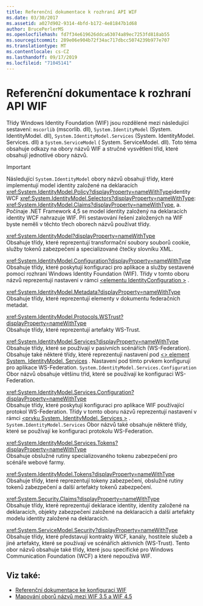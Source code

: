```yaml
---
title: Referenční dokumentace k rozhraní API WIF
ms.date: 03/30/2017
ms.assetid: a027d902-9314-4bfd-b172-4e81847b1d68
author: BrucePerlerMS
ms.openlocfilehash: fd7f34e619626ddca63074a89ec7253fd818ab55
ms.sourcegitcommit: 289e06e904b72f34ac717dbcc5074239b977e707
ms.translationtype: MT
ms.contentlocale: cs-CZ
ms.lasthandoff: 09/17/2019
ms.locfileid: "71045141"
---
```

# <a name="wif-api-reference"></a>Referenční dokumentace k rozhraní API WIF
Třídy Windows Identity Foundation (WIF) jsou rozdělené mezi následující sestavení: `mscorlib` (mscorlib. dll), `System.IdentityModel` (System. IdentityModel. dll), `System.IdentityModel.Services` (System. IdentityModel. Services. dll) a `System.ServiceModel` ( System. ServiceModel. dll). Toto téma obsahuje odkazy na obory názvů WIF a stručné vysvětlení tříd, které obsahují jednotlivé obory názvů.  
  
> [!IMPORTANT]
> Následující `System.IdentityModel` obory názvů obsahují třídy, které implementují model identity založené na deklaracích <xref:System.IdentityModel.Policy?displayProperty=nameWithType>identity WCF <xref:System.IdentityModel.Selectors?displayProperty=nameWithType>: <xref:System.IdentityModel.Claims?displayProperty=nameWithType>, a. Počínaje .NET Framework 4,5 se model identity založený na deklaracích identity WCF nahrazuje WIF. Při sestavování řešení založených na WIF byste neměli v těchto třech oborech názvů používat třídy.  
  
 <xref:System.IdentityModel?displayProperty=nameWithType>  
 Obsahuje třídy, které reprezentují transformační soubory souborů cookie, služby tokenů zabezpečení a specializované čtečky slovníku XML.  
  
 <xref:System.IdentityModel.Configuration?displayProperty=nameWithType>  
 Obsahuje třídy, které poskytují konfiguraci pro aplikace a služby sestavené pomocí rozhraní Windows Identity Foundation (WIF). Třídy v tomto oboru názvů reprezentují nastavení v rámci [ \<elementu IdentityConfiguration >](../configure-apps/file-schema/windows-identity-foundation/identityconfiguration.md) .  
  
 <xref:System.IdentityModel.Metadata?displayProperty=nameWithType>  
 Obsahuje třídy, které reprezentují elementy v dokumentu federačních metadat.  
  
 <xref:System.IdentityModel.Protocols.WSTrust?displayProperty=nameWithType>  
 Obsahuje třídy, které reprezentují artefakty WS-Trust.  
  
 <xref:System.IdentityModel.Services?displayProperty=nameWithType>  
 Obsahuje třídy, které se používají v pasivních scénářích (WS-Federation). Obsahuje také některé třídy, které reprezentují nastavení pod [ \<> element System. IdentityModel. Services](../configure-apps/file-schema/windows-identity-foundation/system-identitymodel-services.md) . Nastavení pod tímto prvkem konfigurují pro aplikace WS-Federation. `System.IdentityModel.Services.Configuration` Obor názvů obsahuje většinu tříd, které se používají ke konfiguraci WS-Federation.  
  
 <xref:System.IdentityModel.Services.Configuration?displayProperty=nameWithType>  
 Obsahuje třídy, které poskytují konfiguraci pro aplikace WIF používající protokol WS-Federation. Třídy v tomto oboru názvů reprezentují nastavení v rámci [ \<prvku System. IdentityModel. Services >](../configure-apps/file-schema/windows-identity-foundation/system-identitymodel-services.md) . `System.IdentityModel.Services` Obor názvů také obsahuje některé třídy, které se používají ke konfiguraci protokolu WS-Federation.  
  
 <xref:System.IdentityModel.Services.Tokens?displayProperty=nameWithType>  
 Obsahuje obslužné rutiny specializovaného tokenu zabezpečení pro scénáře webové farmy.  
  
 <xref:System.IdentityModel.Tokens?displayProperty=nameWithType>  
 Obsahuje třídy, které reprezentují tokeny zabezpečení, obslužné rutiny tokenů zabezpečení a další artefakty tokenů zabezpečení.  
  
 <xref:System.Security.Claims?displayProperty=nameWithType>  
 Obsahuje třídy, které reprezentují deklarace identity, identity založené na deklaracích, objekty zabezpečení založené na deklaracích a další artefakty modelu identity založené na deklaracích.  
  
 <xref:System.ServiceModel.Security?displayProperty=nameWithType>  
 Obsahuje třídy, které představují kontrakty WCF, kanály, hostitele služeb a jiné artefakty, které se používají ve scénářích aktivních (WS-Trust). Tento obor názvů obsahuje také třídy, které jsou specifické pro Windows Communication Foundation (WCF) a které nepoužívá WIF.  
  
## <a name="see-also"></a>Viz také:

- [Referenční dokumentace ke konfiguraci WIF](wif-configuration-reference.md)
- [Mapování oborů názvů mezi WIF 3.5 a WIF 4.5](namespace-mapping-between-wif-3-5-and-wif-4-5.md)
